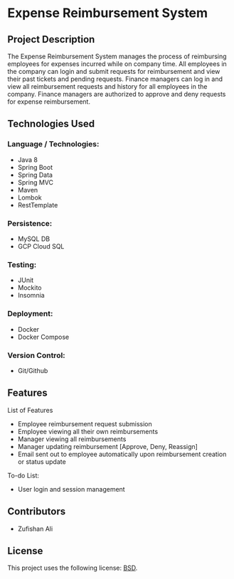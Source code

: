 # Expense Reimbursement System 

## Project Description
The Expense Reimbursement System manages the process of reimbursing employees for expenses incurred while on company time. All employees in the company can login and submit requests for reimbursement and view their past tickets and pending requests. Finance managers can log in and view all reimbursement requests and history for all employees in the company. Finance managers are authorized to approve and deny requests for expense reimbursement.

## Technologies Used

### Language / Technologies: 

* Java 8  
* Spring Boot 
* Spring Data
* Spring MVC
* Maven
* Lombok
* RestTemplate

### Persistence: 

* MySQL DB 
* GCP Cloud SQL

### Testing: 

* JUnit 
* Mockito 
* Insomnia

### Deployment: 

* Docker 
* Docker Compose

### Version Control: 

* Git/Github

## Features

List of Features
* Employee reimbursement request submission
* Employee viewing all their own reimbursements
* Manager viewing all reimbursements
* Manager updating reimbursement [Approve, Deny, Reassign]
* Email sent out to employee automatically upon reimbursement creation or status update 

To-do List:
* User login and session management

## Contributors

* Zufishan Ali

## License

This project uses the following license: [BSD](LICENSE).
